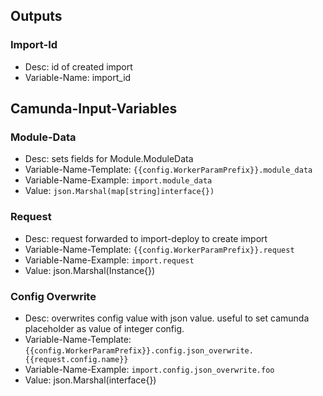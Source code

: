 ## Outputs

### Import-Id

- Desc: id of created import
- Variable-Name: import_id

## Camunda-Input-Variables

### Module-Data

- Desc: sets fields for Module.ModuleData
- Variable-Name-Template: `{{config.WorkerParamPrefix}}.module_data`
- Variable-Name-Example: `import.module_data`
- Value: `json.Marshal(map[string]interface{})`

### Request

- Desc: request forwarded to import-deploy to create import
- Variable-Name-Template: `{{config.WorkerParamPrefix}}.request`
- Variable-Name-Example: `import.request`
- Value: json.Marshal(Instance{})

### Config Overwrite

- Desc: overwrites config value with json value. useful to set camunda placeholder as value of integer config.
- Variable-Name-Template: `{{config.WorkerParamPrefix}}.config.json_overwrite.{{request.config.name}}`
- Variable-Name-Example: `import.config.json_overwrite.foo`
- Value: json.Marshal(interface{})